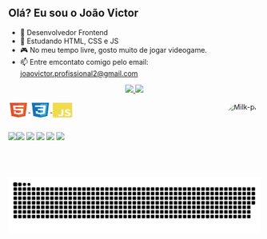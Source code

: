 ## Olá? Eu sou o João Victor

- 🔭 Desenvolvedor Frontend
- 🌱 Estudando HTML, CSS e JS
- 🎮 No meu tempo livre, gosto muito de jogar videogame.
- 📫 Entre emcontato comigo pelo email: joaovictor.profissional2@gmail.com

<div align="center">
  <a href="https://github.com/Milk21291">
  <img height="150em" src="https://github-readme-stats.vercel.app/api?username=Milk21291&show_icons=true&theme=dark&include_all_commits=true&count_private=true"/>
  <img height="150em" src="https://github-readme-stats.vercel.app/api/top-langs/?username=rafaballerini&layout=compact&langs_count=7&theme=dark"/>
</div>
<div style="display: inline_block"><br>
  <img align="center" alt="Milk-HTML" height="30" width="40" src="https://raw.githubusercontent.com/devicons/devicon/master/icons/html5/html5-original.svg">
  <img align="center" alt="Milk-CSS" height="30" width="40" src="https://raw.githubusercontent.com/devicons/devicon/master/icons/css3/css3-original.svg">
  <img align="center" alt="Milk-Js" height="30" width="40" src="https://raw.githubusercontent.com/devicons/devicon/master/icons/javascript/javascript-plain.svg">
  <img align="right" alt="Milk-pic" height="150" style="border-radius:50px;" src="https://cdn.pixabay.com/photo/2021/03/27/15/36/milk-6128778_960_720.png">
</div>
  
  ##
  
  <div>
    <a href="https://www.youtube.com/c/Milk21291" target="_blank"><img src="https://res.cloudinary.com/practicaldev/image/fetch/s--cumRvkw3--/c_limit%2Cf_auto%2Cfl_progressive%2Cq_auto%2Cw_880/https://img.shields.io/badge/YouTube-FF0000%3Fstyle%3Dfor-the-badge%26logo%3Dyoutube%26logoColor%3Dwhite" target="_blank"></a><a href="https://www.instagram.com/joao.victor21291/" target="_blank"><img src="https://img.shields.io/badge/Instagram-E4405F?style=for-the-badge&logo=instagram&logoColor=white" target="_blank"></a>
    <a href="https://twitter.com/JooVict17096617?t=6ovMUnRLsghRoznLbIBZvA&s=09" target="_blank"><img src="https://res.cloudinary.com/practicaldev/image/fetch/s--opAxX3tY--/c_limit%2Cf_auto%2Cfl_progressive%2Cq_auto%2Cw_880/https://img.shields.io/badge/Twitter-1DA1F2%3Fstyle%3Dfor-the-badge%26logo%3Dtwitter%26logoColor%3Dwhite" target="_blank"></a>
    <a href = "https://discord.gg/XcvSdbPJaZ"><img src="https://res.cloudinary.com/practicaldev/image/fetch/s--kDil9AKc--/c_limit%2Cf_auto%2Cfl_progressive%2Cq_auto%2Cw_880/https://img.shields.io/badge/Discord-7289DA%3Fstyle%3Dfor-the-badge%26logo%3Ddiscord%26logoColor%3Dwhite" target="_blank"></a>
   <a href ="joaovictor.profissional2@gmail.com"><img src="https://res.cloudinary.com/practicaldev/image/fetch/s--C75QF96b--/c_limit%2Cf_auto%2Cfl_progressive%2Cq_auto%2Cw_880/https://img.shields.io/badge/Gmail-D14836%3Fstyle%3Dfor-the-badge%26logo%3Dgmail%26logoColor%3Dwhite" target="_blank"></a>  
  <a href="" target="_blank"><img src="https://img.shields.io/badge/LinkedIn-0077B5?style=for-the-badge&logo=linkedin&logoColor=white" target="_blank"></a>   
</div>
  
 ![Snake animation](https://github.com/Milk21291/Milk21291/blob/output/github-contribution-grid-snake.svg)
 
 
 
